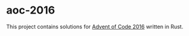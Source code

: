 # aoc-2016
This project contains solutions for [Advent of Code 2016](https://adventofcode.com/2016) written in Rust.
